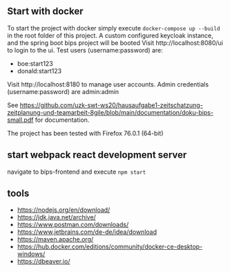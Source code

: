 ## Start with docker

To start the project with docker simply execute `docker-compose up --build` in the root folder of this project.
A custom configured keycloak instance, and the spring boot bips project will be booted
Visit http://localhost:8080/ui to login to the ui. Test users (username:password) are:
- boe:start123
- donald:start123

Visit http://localhost:8180 to manage user accounts. Admin credentials (username:password) are admin:admin

See https://github.com/uzk-swt-ws20/hausaufgabe1-zeitschatzung-zeitplanung-und-teamarbeit-8gile/blob/main/documentation/doku-bips-small.pdf for documentation.

The project has been tested with Firefox 76.0.1 (64-bit)

## start webpack react development server

navigate to bips-frontend and execute `npm start`

## tools 

- https://nodejs.org/en/download/
- https://jdk.java.net/archive/
- https://www.postman.com/downloads/
- https://www.jetbrains.com/de-de/idea/download
- https://maven.apache.org/
- https://hub.docker.com/editions/community/docker-ce-desktop-windows/
- https://dbeaver.io/

